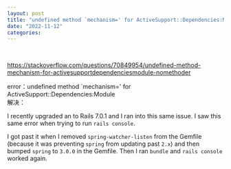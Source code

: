 ```yaml
---
layout: post
title: "undefined method `mechanism=' for ActiveSupport::Dependencies:Module"
date: "2022-11-12"
categories: 
---
```

<p>&nbsp;</p>

<p><a href="https://stackoverflow.com/questions/70849954/undefined-method-mechanism-for-activesupportdependenciesmodule-nomethoder">https://stackoverflow.com/questions/70849954/undefined-method-mechanism-for-activesupportdependenciesmodule-nomethoder</a></p>

<div class="votecell post-layout--left">
<div class="js-voting-container d-flex jc-center fd-column ai-stretch gs4 fc-black-200" data-post-id="70917991">error：undefined method `mechanism=&#39; for ActiveSupport::Dependencies:Module</div>

<div class="js-voting-container d-flex jc-center fd-column ai-stretch gs4 fc-black-200" data-post-id="70917991">解决：</div>
</div>

<div class="answercell post-layout--right">
<div class="s-prose js-post-body" itemprop="text">
<p>I recently upgraded an to Rails 7.0.1 and I ran into this same issue. I saw this same error when trying to run <code>rails console</code>.</p>

<p>I got past it when I removed <code>spring-watcher-listen</code> from the Gemfile (because it was preventing <code>spring</code> from updating past <code>2.x</code>) and then bumped <code>spring</code> to <code>3.0.0</code> in the Gemfile. Then I ran <code>bundle</code> and <code>rails console</code> worked again.</p>
</div>
</div>

